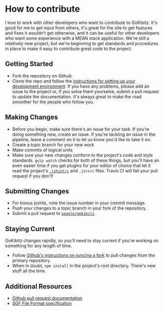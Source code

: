 # How to contribute

I love to work with other developers who want to contribute to GoKibitz. It's good for me to get input from others, it's great for the site to get features and fixes it wouldn't get otherwise, and it can be useful for other developers who want some experience with a MEAN stack application. We're still a relatively new project, but we're beginning to get standards and procedures in place to make it easy to contribute great code to the project.

## Getting Started

* Fork the repository on Github
* Clone the repo and follow the [instructions for setting up your development environment](README.md#development-setup). If you have any problems, please add an issue to the project or, if you solve them yourselve, submit a pull request to update the documentation. It's always great to make the road smoother for the people who follow you.

## Making Changes

* Before you begin, make sure there's an issue for your task. If you're doing something new, create an issue. If you're tackling an issue in the pipeline, leave a comment on it to let us know you'd like to take it on.
* Create a topic branch for your new work
* Make commits of logical units
* Make sure your new changes conform to the project's code and style standards. `gulp watch` checks for both of these things, but you'll have an even easier time if you get plugins for your editor of choice that let it read the project's [`.jshintrc`](http://jshint.com/install/) and `.jscsrc` files. Travis CI will fail your pull request if you don't!

## Submitting Changes

* For bonus points, note the issue number in your commit message.
* Push your changes to a topic branch in your fork of the repository.
* Submit a pull request to [`neagle/gokibitz`](https://github.com/neagle/gokibitz).

## Staying Current

GoKibitz changes rapidly, so you'll need to stay current if you're working on something for any length of time.

* Follow [Github's instructions on syncing a fork](https://help.github.com/articles/syncing-a-fork/) to pull changes from the primary repository.
* When in doubt, `npm install` in the project's root directory. There's new stuff all the time.

## Additional Resources

* [Github pull request documentation](http://help.github.com/send-pull-requests/)
* [SGF File Format specification](http://www.red-bean.com/sgf/)
